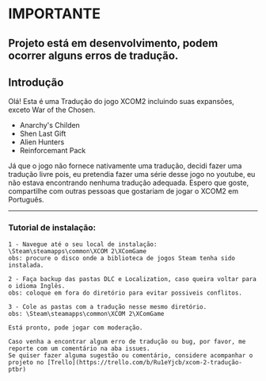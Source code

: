 # IMPORTANTE
## Projeto está em desenvolvimento, podem ocorrer alguns erros de tradução.
## Introdução

Olá! Esta é uma Tradução do jogo XCOM2 incluindo suas expansões, exceto War of the Chosen.
- Anarchy's Childen
- Shen Last Gift
- Alien Hunters
- Reinforcemant Pack


Já que o jogo não fornece nativamente uma tradução, decidi fazer uma tradução livre pois, eu pretendia fazer uma série desse jogo no youtube, eu não estava encontrando nenhuma tradução adequada.
Espero que goste, compartilhe com outras pessoas que gostariam de jogar o XCOM2 em Português.

----------------------------------------------------------------------------------------------------------------------------------------

### Tutorial de instalação:

	1 - Navegue até o seu local de instalação: \Steam\steamapps\common\XCOM 2\XComGame
	obs: procure o disco onde a biblioteca de jogos Steam tenha sido instalada.

	2 - Faça backup das pastas DLC e Localization, caso queira voltar para o idioma Inglês.
	obs: coloque em fora do diretório para evitar possiveis conflitos.

	3 - Cole as pastas com a tradução nesse mesmo diretório.
	obs: \Steam\steamapps\common\XCOM 2\XComGame

	Está pronto, pode jogar com moderação.

	Caso venha a encontrar algum erro de tradução ou bug, por favor, me reporte com um comentário na aba issues.
	Se quiser fazer alguma sugestão ou comentário, considere acompanhar o projeto no [Trello](https://trello.com/b/Ru1eYjcb/xcom-2-tradução-ptbr)
